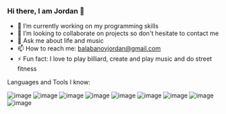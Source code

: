 ### Hi there, I am Jordan 👋

<!--
**entermix123/entermix123** is a ✨ _special_ ✨ repository because its `README.md` (this file) appears on your GitHub profile.

Here are some ideas to get you started:

- 🔭 I’m currently working on ...
- 🌱 I’m currently learning ...
- 👯 I’m looking to collaborate on ...
- 🤔 I’m looking for help with ...
- 💬 Ask me about ...
- 📫 How to reach me: ...
- 😄 Pronouns: ...
- ⚡ Fun fact: ...
-->

- 🔭 I’m currently working on my programming skills
- 👯 I’m looking to collaborate on projects so don't hesitate to contact me
- 💬 Ask me about life and music
- 📫 How to reach me: balabanovjordan@gmail.com
- ⚡ Fun fact: I love to play billiard, create and play music and do street fitness

Languages and Tools I know:

![image](https://github.com/entermix123/entermix123/assets/71985169/d59d7efc-9a7d-4c95-9bbd-20d5a497c6bf) ![image](https://github.com/entermix123/entermix123/assets/71985169/15cbf7e1-3706-422f-b0e2-57fec16fb479) ![image](https://github.com/entermix123/entermix123/assets/71985169/b80e46b0-6941-4d39-a4b0-521213e22f25) ![image](https://github.com/entermix123/entermix123/assets/71985169/6d60b1f1-9b14-4a3e-8819-113aefafe096) ![image](https://github.com/entermix123/entermix123/assets/71985169/96c40b8d-f71e-45df-aca3-7bc06b4de707) ![image](https://github.com/entermix123/entermix123/assets/71985169/b18513ea-4e61-4437-8f96-b5476082b78f) ![image](https://github.com/entermix123/entermix123/assets/71985169/8ff9f17f-9056-4914-9264-87ef8c7f6f57) ![image](https://github.com/entermix123/entermix123/assets/71985169/582a9dc6-7a68-46c1-a660-41df573d6bcf) ![image](https://github.com/entermix123/entermix123/assets/71985169/cd07b29f-8708-445c-b822-722523cfc0f7)






  
